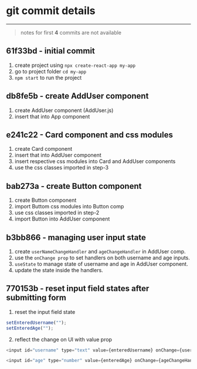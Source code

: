 # git commit details

---

> notes for first **4** commits are not available

## 61f33bd - initial commit

1. create project using `npx create-react-app my-app
`
2. go to project folder `cd my-app`
3. `npm start` to run the project

## db8fe5b - create AddUser component

1. create AddUser component (AddUser.js)
2. insert that into App component

## e241c22 - Card component and css modules

1. create Card component
2. insert that into AddUser component
3. insert respective css modules into Card and AddUser components
4. use the css classes imported in step-3

## bab273a - create Button component

1. create Button component
2. import Buttom css modules into Button comp
3. use css classes imported in step-2
4. import Button into AddUser component

## b3bb866 - managing user input state

1. create `userNameChangeHandler` and `ageChangeHandler` in AddUser comp.
2. use the `onChange prop` to set handlers on both username and age inputs.
3. `useState` to manage state of username and age in AddUser component.
4. update the state inside the handlers.

## 770153b - reset input field states after submitting form

1. reset the input field state

```javascript
setEnteredUsername("");
setEnteredAge("");
```

2. reflect the change on UI with value prop

```javascript
<input id="username" type="text" value={enteredUsername} onChange={userNamechangeHandler} />

<input id="age" type="number" value={enteredAge} onChange={ageChangeHandler} />
```
